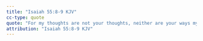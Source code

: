 ```yaml
---
title: "Isaiah 55:8-9 KJV"
cc-type: quote
quote: "For my thoughts are not your thoughts, neither are your ways my ways, saith the Lord. For as the heavens are higher than the earth, so are my ways higher than your ways, and my thoughts than your thoughts."
attribution: "Isaiah 55:8-9 KJV"
---
```

